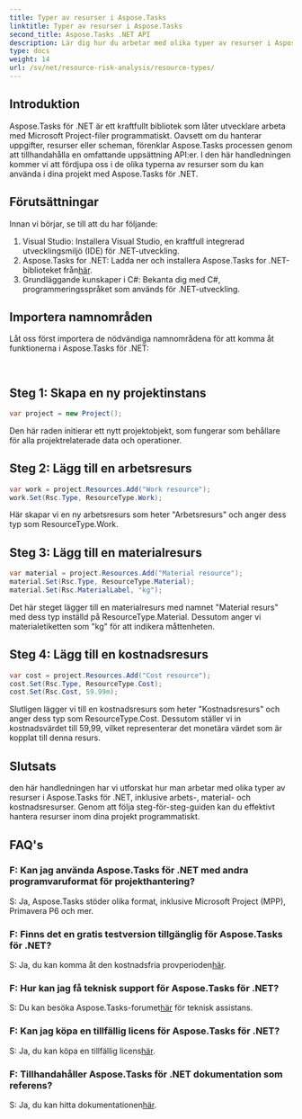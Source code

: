 ```yaml
---
title: Typer av resurser i Aspose.Tasks
linktitle: Typer av resurser i Aspose.Tasks
second_title: Aspose.Tasks .NET API
description: Lär dig hur du arbetar med olika typer av resurser i Aspose.Tasks för .NET, inklusive arbets-, material- och kostnadsresurser, genom en steg-för-steg handledning.
type: docs
weight: 14
url: /sv/net/resource-risk-analysis/resource-types/
---
```

## Introduktion
Aspose.Tasks för .NET är ett kraftfullt bibliotek som låter utvecklare arbeta med Microsoft Project-filer programmatiskt. Oavsett om du hanterar uppgifter, resurser eller scheman, förenklar Aspose.Tasks processen genom att tillhandahålla en omfattande uppsättning API:er. I den här handledningen kommer vi att fördjupa oss i de olika typerna av resurser som du kan använda i dina projekt med Aspose.Tasks för .NET.
## Förutsättningar
Innan vi börjar, se till att du har följande:
1. Visual Studio: Installera Visual Studio, en kraftfull integrerad utvecklingsmiljö (IDE) för .NET-utveckling.
2.  Aspose.Tasks for .NET: Ladda ner och installera Aspose.Tasks for .NET-biblioteket från[här](https://releases.aspose.com/tasks/net/).
3. Grundläggande kunskaper i C#: Bekanta dig med C#, programmeringsspråket som används för .NET-utveckling.

## Importera namnområden
Låt oss först importera de nödvändiga namnområdena för att komma åt funktionerna i Aspose.Tasks för .NET:
```csharp
    
```

## Steg 1: Skapa en ny projektinstans
```csharp
var project = new Project();
```
Den här raden initierar ett nytt projektobjekt, som fungerar som behållare för alla projektrelaterade data och operationer.
## Steg 2: Lägg till en arbetsresurs
```csharp
var work = project.Resources.Add("Work resource");
work.Set(Rsc.Type, ResourceType.Work);
```
Här skapar vi en ny arbetsresurs som heter "Arbetsresurs" och anger dess typ som ResourceType.Work.
## Steg 3: Lägg till en materialresurs
```csharp
var material = project.Resources.Add("Material resource");
material.Set(Rsc.Type, ResourceType.Material);
material.Set(Rsc.MaterialLabel, "kg");
```
Det här steget lägger till en materialresurs med namnet "Material resurs" med dess typ inställd på ResourceType.Material. Dessutom anger vi materialetiketten som "kg" för att indikera måttenheten.
## Steg 4: Lägg till en kostnadsresurs
```csharp
var cost = project.Resources.Add("Cost resource");
cost.Set(Rsc.Type, ResourceType.Cost);
cost.Set(Rsc.Cost, 59.99m);
```
Slutligen lägger vi till en kostnadsresurs som heter "Kostnadsresurs" och anger dess typ som ResourceType.Cost. Dessutom ställer vi in kostnadsvärdet till 59,99, vilket representerar det monetära värdet som är kopplat till denna resurs.

## Slutsats
den här handledningen har vi utforskat hur man arbetar med olika typer av resurser i Aspose.Tasks för .NET, inklusive arbets-, material- och kostnadsresurser. Genom att följa steg-för-steg-guiden kan du effektivt hantera resurser inom dina projekt programmatiskt.
## FAQ's
### F: Kan jag använda Aspose.Tasks för .NET med andra programvaruformat för projekthantering?
S: Ja, Aspose.Tasks stöder olika format, inklusive Microsoft Project (MPP), Primavera P6 och mer.
### F: Finns det en gratis testversion tillgänglig för Aspose.Tasks för .NET?
 S: Ja, du kan komma åt den kostnadsfria provperioden[här](https://releases.aspose.com/).
### F: Hur kan jag få teknisk support för Aspose.Tasks för .NET?
 S: Du kan besöka Aspose.Tasks-forumet[här](https://forum.aspose.com/c/tasks/15) för teknisk assistans.
### F: Kan jag köpa en tillfällig licens för Aspose.Tasks för .NET?
 S: Ja, du kan köpa en tillfällig licens[här](https://purchase.aspose.com/temporary-license/).
### F: Tillhandahåller Aspose.Tasks för .NET dokumentation som referens?
 S: Ja, du kan hitta dokumentationen[här](https://reference.aspose.com/tasks/net/).